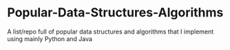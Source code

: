 # Popular-Data-Structures-Algorithms
A list/repo full of popular data structures and algorithms that I implement using mainly Python and Java
